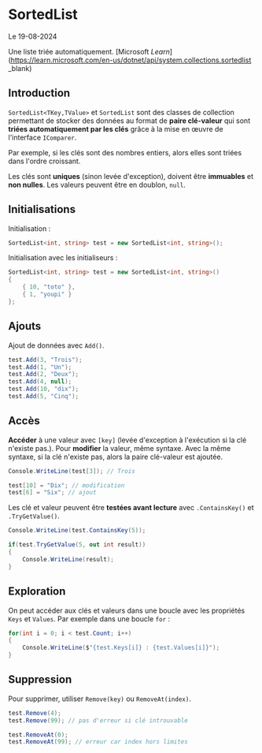 # SortedList

Le 19-08-2024

Une liste triée automatiquement. [Microsoft *Learn*](https://learn.microsoft.com/en-us/dotnet/api/system.collections.sortedlist _blank)

## Introduction 

`SortedList<TKey,TValue>` et `SortedList` sont des classes de collection permettant de stocker des données au format de **paire clé-valeur** qui sont **triées automatiquement par les clés** grâce à la mise en œuvre de l'interface `IComparer`. 

Par exemple, si les clés sont des nombres entiers, alors elles sont triées dans l'ordre croissant.

Les clés sont **uniques** (sinon levée d'exception), doivent être **immuables** et **non nulles**. Les valeurs peuvent être en doublon, `null`.

## Initialisations

Initialisation :

```C#
SortedList<int, string> test = new SortedList<int, string>();
```

Initialisation avec les initialiseurs :

```C#
SortedList<int, string> test = new SortedList<int, string>()
{
	{ 10, "toto" },
	{ 1, "youpi" }	
};
```

## Ajouts

Ajout de données avec `Add()`.

```C#
test.Add(3, "Trois");
test.Add(1, "Un");
test.Add(2, "Deux");
test.Add(4, null);
test.Add(10, "dix");
test.Add(5, "Cinq");
```

## Accès 

**Accéder** à une valeur avec `[key]` (levée d'exception à l'exécution si la clé n'existe pas.). Pour **modifier** la valeur, même syntaxe. Avec la même syntaxe, si la clé n'existe pas, alors la paire clé-valeur est ajoutée.

```C#
Console.WriteLine(test[3]); // Trois
```

```C#
test[10] = "Dix"; // modification
test[6] = "Six"; // ajout
```

Les clé et valeur peuvent être **testées avant lecture** avec `.ContainsKey()` et `.TryGetValue()`.

```C#
Console.WriteLine(test.ContainsKey(5));

if(test.TryGetValue(5, out int result))
{
	Console.WriteLine(result);
}
```

## Exploration

On peut accéder aux clés et valeurs dans une boucle avec les propriétés `Keys` et `Values`. Par exemple dans une boucle `for` :

```C#
for(int i = 0; i < test.Count; i++)
{
	Console.WriteLine($"{test.Keys[i]} : {test.Values[i]}");
}
```

## Suppression

Pour supprimer, utiliser `Remove(key)` ou `RemoveAt(index)`. 

```C#
test.Remove(4);
test.Remove(99); // pas d'erreur si clé introuvable
```

```C#
test.RemoveAt(0);
test.RemoveAt(99); // erreur car index hors limites
```
